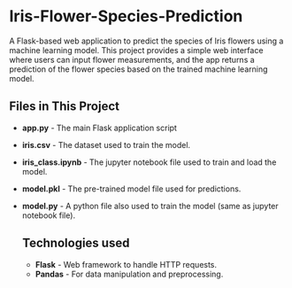 # Iris-Flower-Species-Prediction
A Flask-based web application to predict the species of Iris flowers using a machine learning model.
This project provides a simple web interface where users can input flower measurements, and the app returns a prediction of the flower species based on the trained machine learning model.

## Files in This Project
+ **app.py** - The main Flask application script
+ **iris.csv** - The dataset used to train the model.
+ **iris_class.ipynb** - The jupyter notebook file used to train and load the model.
+ **model.pkl** - The pre-trained model file used for predictions.
+ **model.py** - A python file also used to train the model (same as jupyter notebook file).

  ## Technologies used
  + **Flask** - Web framework to handle  HTTP requests.
  + **Pandas** - For data manipulation and preprocessing.
